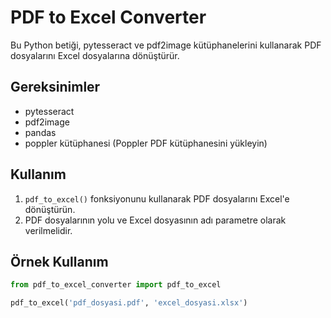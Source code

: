 # PDF to Excel Converter

Bu Python betiği, pytesseract ve pdf2image kütüphanelerini kullanarak PDF dosyalarını Excel dosyalarına dönüştürür.

## Gereksinimler
- pytesseract
- pdf2image
- pandas
- poppler kütüphanesi (Poppler PDF kütüphanesini yükleyin)

## Kullanım
1. `pdf_to_excel()` fonksiyonunu kullanarak PDF dosyalarını Excel'e dönüştürün.
2. PDF dosyalarının yolu ve Excel dosyasının adı parametre olarak verilmelidir.

## Örnek Kullanım
```python
from pdf_to_excel_converter import pdf_to_excel

pdf_to_excel('pdf_dosyasi.pdf', 'excel_dosyasi.xlsx')
